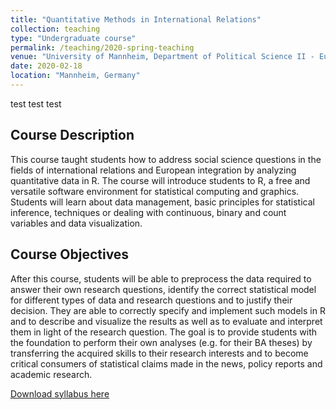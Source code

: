 ```yaml
---
title: "Quantitative Methods in International Relations"
collection: teaching
type: "Undergraduate course"
permalink: /teaching/2020-spring-teaching
venue: "University of Mannheim, Department of Political Science II - European Politics"
date: 2020-02-18
location: "Mannheim, Germany"
---
```


test test test

## Course Description


This course taught students how to address social science questions in the fields of international relations and European integration by analyzing quantitative data in R. The course will introduce students to R, a free and versatile software environment for statistical computing and graphics. Students will learn about data management, basic principles for statistical inference, techniques or dealing with continuous, binary and count variables and data visualization.


## Course Objectives


After this course, students will be able to preprocess the data required to answer their own research questions, identify the correct statistical model for different types of data and research questions and to justify their decision. They are able to correctly specify and implement such models in R and to describe and visualize the results as well as to evaluate and interpret them in light of the research question. The goal is to provide students with the foundation to perform their own analyses (e.g. for their BA theses) by transferring the acquired skills to their research interests and to become critical consumers of statistical claims made in the news, policy reports and academic research.


[Download syllabus here](http://davidweyrauch.github.io/files/2020-spring-teaching.pdf)
